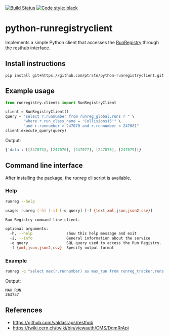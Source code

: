 [![Build Status](https://travis-ci.com/ptrstn/python-runregistryclient.svg?branch=master)](https://travis-ci.com/ptrstn/python-runregistryclient)
[![Code style: black](https://img.shields.io/badge/code%20style-black-000000.svg)](https://github.com/ambv/black)

# python-runregistryclient
Implements a simple Python client that accesses the [RunRegistry](https://cmswbmoffshift.web.cern.ch/cmswbmoffshift/runregistry_offline/index.jsf) through the [resthub](http://valdasraps.github.io/resthub/) interface.

## Install instructions
```
pip install git+https://github.com/ptrstn/python-runregistryclient.git
```

## Example usage

```python
from runregistry.clients import RunRegistryClient

client = RunRegistryClient()
query = "select r.runnumber from runreg_global.runs r " \
        "where r.run_class_name = 'Collisions15'" \
        "and r.runnumber > 247070 and r.runnumber < 247081"
client.execute_query(query)
```
Output:
```python
{'data': [[247073], [247076], [247077], [247078], [247079]]}
```

## Command line interface
After installing the package, the *runreg* cli script is available.

### Help
```bash
runreg --help
```

```bash
usage: runreg [-h] [-i] [-q query] [-f {text,xml,json,json2,csv}]

Run Registry command line client.

optional arguments:
  -h, --help               show this help message and exit
  -i, --info               General information about the service
  -q query                 SQL query used to access the Run Registry.
  -f {xml,json,json2,csv}  Specify output format
```

### Example
```bash
runreg -q "select max(r.runnumber) as max_run from runreg_tracker.runs r where r.run_class_name = 'Collisions15'"
```

Output:
```csv
MAX_RUN
263757
```


## References
- https://github.com/valdasraps/resthub
- https://twiki.cern.ch/twiki/bin/viewauth/CMS/DqmRrApi
